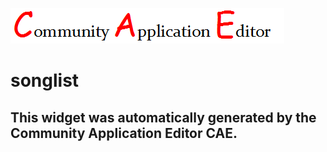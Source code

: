 ![CAE](https://github.com/GHProjectsTest/frontendComponent-30/blob/gh-pages/img/logo.png)  

songlist
===================


This widget was automatically generated by the Community Application Editor CAE.  
---------------
